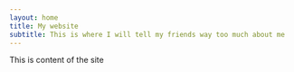 ```yaml
---
layout: home
title: My website
subtitle: This is where I will tell my friends way too much about me
---
```

This is content of the site
